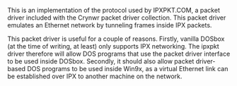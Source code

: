 This is an implementation of the protocol used by IPXPKT.COM, a packet
driver included with the Crynwr packet driver collection. This packet
driver emulates an Ethernet network by tunneling frames inside IPX
packets.

This packet driver is useful for a couple of reasons. Firstly, vanilla
DOSbox (at the time of writing, at least) only supports IPX networking.
The ipxpkt driver therefore will allow DOS programs that use the packet
driver interface to be used inside DOSbox. Secondly, it should also
allow packet driver-based DOS programs to be used inside Win9x, as a
virtual Ethernet link can be established over IPX to another machine
on the network.

